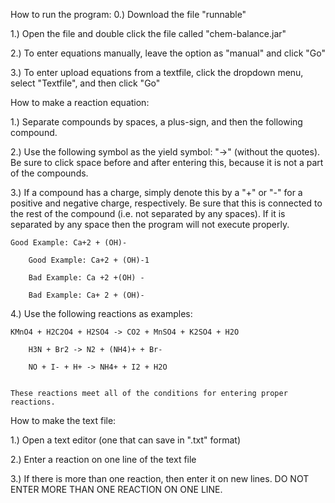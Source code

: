 How to run the program:
0.) Download the file "runnable"

1.) Open the file and double click the file called "chem-balance.jar"

2.) To enter equations manually, leave the option as "manual" and click "Go"

3.) To enter upload equations from a textfile, click the dropdown menu, select "Textfile", and then click "Go"


How to make a reaction equation:

1.) Separate compounds by spaces, a plus-sign, and then the following compound.

2.) Use the following symbol as the yield symbol: "->" (without the quotes).
	Be sure to click space before and after entering this, because it is
	not a part of the compounds.
	
3.) If a compound has a charge, simply denote this by a "+" or "-" for 
	a positive and negative charge, respectively. Be sure that this is 
	connected to the rest of the compound (i.e. not separated by any spaces).
	If it is separated by any space then the program will not execute properly.
        
	Good Example: Ca+2 + (OH)-
	
        Good Example: Ca+2 + (OH)-1
	
        Bad Example: Ca +2 +(OH) -
	
        Bad Example: Ca+ 2 + (OH)-

4.) Use the following reactions as examples:

	KMnO4 + H2C2O4 + H2SO4 -> CO2 + MnSO4 + K2SO4 + H2O
	
        H3N + Br2 -> N2 + (NH4)+ + Br-
	
        NO + I- + H+ -> NH4+ + I2 + H2O
	
       
	These reactions meet all of the conditions for entering proper reactions.

How to make the text file:

1.) Open a text editor (one that can save in ".txt" format)

2.) Enter a reaction on one line of the text file


3.) If there is more than one reaction, then enter it on
	new lines. DO NOT ENTER MORE THAN ONE REACTION ON ONE
	LINE.


